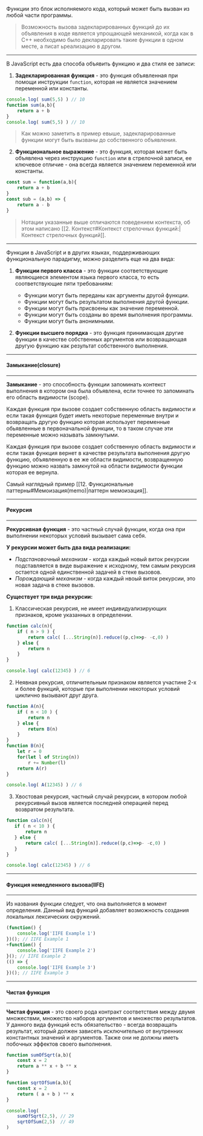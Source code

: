 
Функции это блок исполняемого кода, который может быть вызван из любой части программы.

> Возможность вызова задекларированных функций до их объявления в коде является упрощающей механикой, когда как в С++ необходимо было декларировать такие функции в одном месте, а писат ьреализацию в другом.

---

В JavaScript есть два способа объявить функцию и два стиля ее записи:

1. **Задекларированная функция** - это функция объявленная при помощи инструкции `function`, которая не является значением переменной или константы.
```js
console.log( sum(5,5) ) // 10
function sum(a,b){
	return a + b
}
console.log( sum(5,5) ) // 10
```

> Как можно заметить в пример евыше, задекларированные функции могут быть вызваны до собственного объявления.

2. **Функциональное выражение** - это функция, которая может быть объявлена через инструкцию `function` или в стрелочной записи, ее ключевое отличие - она всегда является значением переменной или константы.
```js
const sum = function(a,b){
	return a + b
}
const sub = (a,b) => {
	return a - b
}
```

> Нотации указанные выше отличаются поведением контекста, об этом написано [[2. Контекст#Контекст стрелочных функций:|Контекст стрелочных функций]].

---

Функции в JavaScript и в других языках, поддерживающих функциональную парадигму, можно разделить еще на два вида:
1. **Функции первого класса** - это функции соответствующие являющиеся элементом языка первого класса, то есть соответствующие пяти требованиям:
	- Функции могут быть переданы как аргументы другой функции.
	- Функции могут быть результатом выполнения другой функции.
	- Функции могут быть присвоены как значение переменной.
	- Функции могут быть созданы во время выполнения программы.
	- Функции могут быть анонимными.

2. **Функции высшего порядка** - это функция принимающая другие функции в качестве собственных аргументов или возвращающая другую функцию как результат собственного выполнения.



---
#### Замыкание(closure)
---
**Замыкание** - это способность функции запоминать контекст выполнения в котором она была объявлена, если точнее то запоминать его область видимости (scope).

Каждая функция при вызове создает собственную область видимости и если такая функция будет иметь некоторые переменные внутри и возвращать другую функцию которая использует переменные обьявленные в первоначальной функции, то в таком случае эти переменные можно называть замкнутыми.  

Каждая функция при вызове создает собственную область видимости и если такая функция вернет в качестве результата выполнения другую функцию, объявленную в ее же области видимости, возвращенную функцию можно назвать замкнутой на области видимости функции которая ее вернула.

Самый наглядный пример [[12. Функциональные паттерны#Мемоизация(memo)|паттерн мемоизация]].



---
#### Рекурсия
---
**Рекурсивная функция** - это частный случай функции, когда она при выполнении некоторых условий вызывает сама себя. 

**У рекурсии может быть два вида реализации:**
- *Подстановочный механизм* - когда каждый новый виток рекурсии подставляется в виде выражение к исходному, тем самым рекурсия остается одной единственной задачей в стеке вызовов.
- *Порождающий механизм* - когда каждый нвоый виток рекурсии, это новая задача в стеке вызовов.

**Существует три вида рекурсии:**
1. Классическая рекурсия, не имеет индивидуализирующих признаков, кроме указанных в определении.
```js
function calc(n){
    if ( n > 9 ) {
        return calc( [...String(n)].reduce((p,c)=>p- -c,0) )
    } else {
        return n
    }
}

console.log( calc(12345) ) // 6
```

2. Неявная рекурсия, отличительным признаком является участине 2-х и более функций, которые при выполнении некоторых условий циклично вызывают друг друга.
```js
function A(n){
    if ( n < 10 ) {
        return n
    } else {
        return B(n)
    }
}
function B(n){
    let r = 0
    for(let l of String(n))
        r += Number(l)
    return A(r)
}

console.log( A(12345) ) // 6
```

3. Хвостовая рекурсия, частный случай рекурсии, в котором любой рекурсивный вызов является последней операцией перед возвратом результата.
 ```js
function calc(n){
    if ( n < 10 ) {
        return n
    } else {
        return calc( [...String(n)].reduce((p,c)=>p- -c,0) )
    }
}

console.log( calc(12345) ) // 6
```



---
#### Функция немедленного вызова(IIFE)
---
Из названия функции следует, что она выполняется в момент определения. Данный вид функций добавляет возможность создания локальных лексических окружений.
```js
(function() {
    console.log('IIFE Example 1')
})(); // IIFE Example 1
+function() {
    console.log('IIFE Example 2')
}(); // IIFE Example 2
(() => {
    console.log('IIFE Example 3') 
})(); // IIFE Example 3
```



---
#### Чистая функция
---
**Чистая функция** - это своего рода контракт соответствия между двумя множествми, множество наборов аргументов и множество результатов. У данного вида функций есть обязательство - всегда возвращать результат, который должен зависеть исключительно от внутренних константных значений и аргументов. Также они не должны иметь побочных эффектов своего выполнения.

```js
function sumOfSqrt(a,b){
	const x = 2
	return a ** x + b ** x
}

function sqrtOfSum(a,b){
	const x = 2
	return ( a + b ) ** x
}

console.log(
    sumOfSqrt(2,5), // 29
    sqrtOfSum(2,5)  // 49
)
```